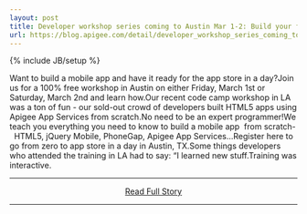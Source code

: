```yaml
---
layout: post
title: Developer workshop series coming to Austin Mar 1-2: Build your first mobile app with HTML5 and a BaaS  
url: https://blog.apigee.com/detail/developer_workshop_series_coming_to_austin_mar_1_2_build_your_first_mobile_app_with_html5_and
---
```

{% include JB/setup %}<p>Want to build a mobile app and have it ready for the app store in a day?Join us for a 100% free workshop in Austin on either Friday, March 1st or Saturday, March 2nd and learn how.Our recent code camp workshop in LA was a ton of fun - our sold-out crowd of developers built HTML5 apps using Apigee App Services from scratch.No need to be an expert programmer!We teach you everything you need to know to build a mobile app  from scratch-  HTML5, jQuery Mobile, PhoneGap, Apigee App Services...Register here to go from zero to app store in a day in Austin, TX.Some things developers who attended the training in LA had to say:
 “I learned new stuff.Training was interactive.</p>
<hr /><p align='center'><a href="https://blog.apigee.com/detail/developer_workshop_series_coming_to_austin_mar_1_2_build_your_first_mobile_app_with_html5_and" style='padding:15px;'>Read Full Story</a></p><hr />
